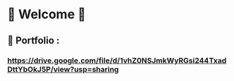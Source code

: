 # 👋 Welcome 👋
## 📝 Portfolio : 
### https://drive.google.com/file/d/1vhZ0NSJmkWyRGsi244TxadDttYbOkJ5P/view?usp=sharing
